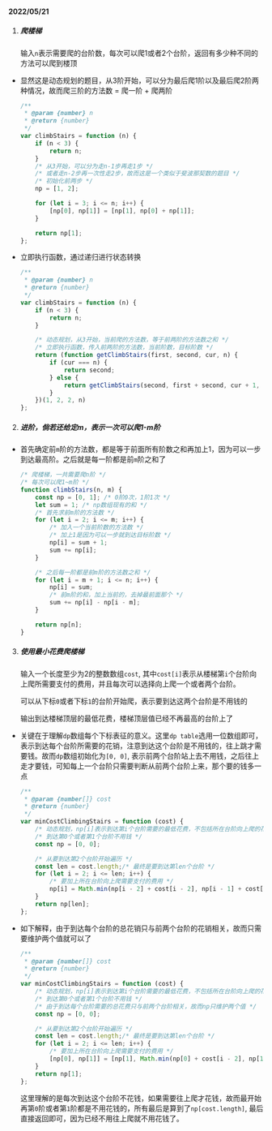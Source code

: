 #### 2022/05/21

1. ##### 爬楼梯

   输入`n`表示需要爬的台阶数，每次可以爬1或者2个台阶，返回有多少种不同的方法可以爬到楼顶

* 显然这是动态规划的题目，从3阶开始，可以分为最后爬1阶以及最后爬2阶两种情况，故而爬三阶的方法数 = 爬一阶 + 爬两阶

  ```js
  /**
   * @param {number} n
   * @return {number}
   */
  var climbStairs = function (n) {
      if (n < 3) {
          return n;
      }
      /* 从3开始，可以分为走n-1步再走1步 */
      /* 或者走n-2步再一次性走2步，故而这是一个类似于斐波那契数的题目 */
      /* 初始化前两步 */
      np = [1, 2];
  
      for (let i = 3; i <= n; i++) {
          [np[0], np[1]] = [np[1], np[0] + np[1]];
      }
  
      return np[1];
  };
  ```

* 立即执行函数，通过递归进行状态转换

  ```js
  /**
   * @param {number} n
   * @return {number}
   */
  var climbStairs = function (n) {
      if (n < 3) {
          return n;
      }
  
      /* 动态规划，从3开始，当前爬的方法数，等于前两阶的方法数之和 */
      /* 立即执行函数，传入前两阶的方法数，当前阶数，目标阶数 */
      return (function getClimbStairs(first, second, cur, n) {
          if (cur === n) {
              return second;
          } else {
              return getClimbStairs(second, first + second, cur + 1, n);
          }
      })(1, 2, 2, n)
  };
  ```

2. ##### 进阶，倘若还给定m，表示一次可以爬1-m阶

* 首先确定前`m`阶的方法数，都是等于前面所有阶数之和再加上1，因为可以一步到达最高阶。之后就是每一阶都是前`m`阶之和了

  ```js
  /* 爬楼梯，一共需要爬n阶 */
  /* 每次可以爬1~m阶 */
  function climbStairs(n, m) {
      const np = [0, 1]; /* 0阶0次，1阶1次 */
      let sum = 1; /* np数组现有的和 */
      /* 首先求前m阶的方法数 */
      for (let i = 2; i <= m; i++) {
          /* 加入一个当前阶数的方法数 */
          /* 加上1是因为可以一步就到达目标阶数 */
          np[i] = sum + 1;
          sum += np[i];
      }
  
      /* 之后每一阶都是前m阶的方法数之和 */
      for (let i = m + 1; i <= n; i++) {
          np[i] = sum;
          /* 前m阶的和，加上当前的，去掉最前面那个 */
          sum += np[i] - np[i - m];
      }
  
      return np[n];
  }
  ```

3. ##### 使用最小花费爬楼梯

   输入一个长度至少为2的整数数组`cost`, 其中`cost[i]`表示从楼梯第`i`个台阶向上爬所需要支付的费用，并且每次可以选择向上爬一个或者两个台阶。

   可以从下标`0`或者下标`1`的台阶开始爬，表示要到达这两个台阶是不用钱的

   输出到达楼梯顶层的最低花费，楼梯顶层值已经不再最高的台阶上了

* 关键在于理解`dp`数组每个下标表征的意义。这里`dp table`选用一位数组即可，表示到达每个台阶所需要的花销，注意到达这个台阶是不用钱的，往上跳才需要钱。故而`dp`数组初始化为`[0, 0]`, 表示前两个台阶站上去不用钱，之后往上走才要钱，可知每上一个台阶只需要判断从前两个台阶上来，那个要的钱多一点

  ```js
  /**
   * @param {number[]} cost
   * @return {number}
   */
  var minCostClimbingStairs = function (cost) {
      /* 动态规划，np[i]表示到达第i个台阶需要的最低花费，不包括所在台阶向上爬的花费 */
      /* 到达第0个或者第1个台阶不用钱 */
      const np = [0, 0];
  
      /* 从要到达第2个台阶开始遍历 */
      const len = cost.length;/* 最终是要到达第len个台阶 */
      for (let i = 2; i <= len; i++) {
          /* 要加上所在台阶向上爬需要支付的费用 */
          np[i] = Math.min(np[i - 2] + cost[i - 2], np[i - 1] + cost[i - 1]);
      }
      return np[len];
  };
  ```

* 如下解释，由于到达每个台阶的总花销只与前两个台阶的花销相关，故而只需要维护两个值就可以了

  ```js
  /**
   * @param {number[]} cost
   * @return {number}
   */
  var minCostClimbingStairs = function (cost) {
      /* 动态规划，np[i]表示到达第i个台阶需要的最低花费，不包括所在台阶向上爬的花费 */
      /* 到达第0个或者第1个台阶不用钱 */
      /* 由于到达每个台阶需要的总花费只与前两个台阶相关，故而np只维护两个值 */
      const np = [0, 0];
  
      /* 从要到达第2个台阶开始遍历 */
      const len = cost.length;/* 最终是要到达第len个台阶 */
      for (let i = 2; i <= len; i++) {
          /* 要加上所在台阶向上爬需要支付的费用 */
          [np[0], np[1]] = [np[1], Math.min(np[0] + cost[i - 2], np[1] + cost[i - 1])];
      }
      return np[1];
  };
  ```

  这里理解的是每次到达这个台阶不花钱，如果需要往上爬才花钱，故而最开始再第`0`阶或者第`1`阶都是不用花钱的，所有最后是算到了`np[cost.length]`, 最后直接返回即可，因为已经不用往上爬就不用花钱了。